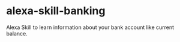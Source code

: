 # alexa-skill-banking
Alexa Skill to learn information about your bank account like current balance.

